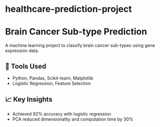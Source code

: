 # healthcare-prediction-project

# Brain Cancer Sub-type Prediction

A machine learning project to classify brain cancer sub-types using gene expression data.

## 📌 Tools Used
- Python, Pandas, Scikit-learn, Matplotlib
- Logistic Regression, Feature Selection

## 📈 Key Insights
- Achieved 92% accuracy with logistic regression
- PCA reduced dimensionality and computation time by 30%
